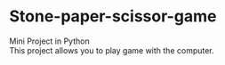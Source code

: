 # Stone-paper-scissor-game
Mini Project in Python
<br>This project allows you to play game with the computer.

